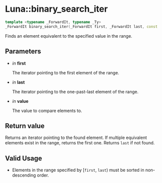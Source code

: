 # Luna::binary_search_iter

```c++
template <typename _ForwardIt, typename _Ty>
_ForwardIt binary_search_iter(_ForwardIt first, _ForwardIt last, const _Ty &value)
```

Finds an element equivalent to the specified value in the range. 



## Parameters
* *in* **first**

    The iterator pointing to the first element of the range. 

* *in* **last**

    The iterator pointing to the one-past-last element of the range. 

* *in* **value**

    The value to compare elements to. 

## Return value
Returns an iterator pointing to the found element. If multiple equivalent elements exist in the range, returns the first one. Returns `last` if not found. 

## Valid Usage
* Elements in the range specified by [`first`, `last`) must be sorted in non-descending order. 

